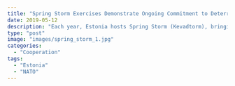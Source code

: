 ```yaml
---
title: "Spring Storm Exercises Demonstrate Ongoing Commitment to Deterrence, Readiness"
date: 2019-05-12
description: "Each year, Estonia hosts Spring Storm (Kevadtorm), bringing together forces from all across NATO to conduct field and live-fire exercises."
type: "post"
image: "images/spring_storm_1.jpg"
categories: 
  - "Cooperation"
tags:
  - "Estonia"
  - "NATO"
---
```

